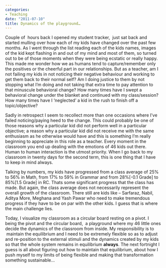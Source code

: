 ```yaml
---
categories:
- Teaching
date: "2011-07-10"
title: Dynamics of the playground…
---
```


Couple of  hours back I opened my student tracker,  just sat back and started mulling over how each of my kids have changed over the past few months. As I went through the list reading each of the kids names, images of the kid kept flashing in and out of my mind and most of them, so turned out to be of those moments when they were being ecstatic or really happy. This made me wonder how we as humans tend to capture/remember only the positives or the cheerful part in our relationships. But as a teacher, am I not failing my kids in not noticing their negative behaviour and working to get them back to their normal self? Am I doing justice to them by not stopping what I’m doing and not taking that extra time to pay attention to that minuscule behavioral change? How many times have I swept a behavioral change under the blanket and continued with my class/session? How many times have I ‘neglected’ a kid in the rush to finish off a topic/objective?

Sadly in retrospect I seem to recollect more than one occasions where I’ve failed noticing/paying heed to the change. This could probably be one of those reasons why a particular kid did not perform well in a particular objective; a reason why a particular kid did not receive me with the same enthusiasm as he otherwise would have and this is something I’m really beginning to appreciate in this role as a teacher. Every moment in the classroom you end up dealing with the emotions of 46 kids out there. Human to human interaction is the utmost priority. When I go back to my classroom in twenty days for the second term, this is one thing that I have to keep in mind always.

Talking by numbers, my kids have progressed from a class average of 25% to 56% in Math, from 17% to 59% in Grammar and from 28%\[-0.1 Grade\] to 85%\[1.5 Grade\] in RC. Thats some significant progress that the class has made. But again, the class average does not necessarily represent the overall growth of the classroom. There still are kids like – Sarfaraz, Nabil, Aditya More, Meghana and Yash Pawar who need to make tremendous progress if they have to be on par with the other kids. I guess that is where the main challenge lies.

Today, I visualize my classroom as a circular board resting on a pivot. I being the pivot and the circular board,  a playground where my 46 little ones decide the dynamics of the classroom from inside. My responsibility is to  maintain the equilibrium and I need to be extremely flexible so as to adjust and re-position to the external stimuli and the dynamics created by my kids so that the whole system remains in equilibrium **always**. The next fortnight I guess is all about figuring out how to maintain that equilibrium, about how I push myself to my limits of being flexible and making that transformation something sustainable…
